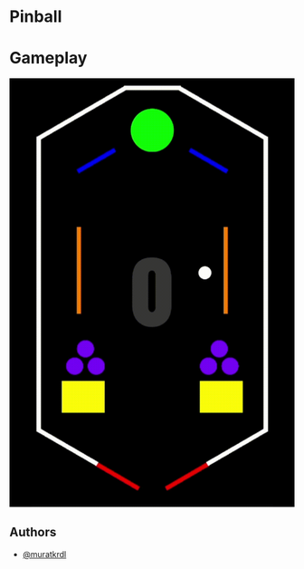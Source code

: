 
# Pinball



# Gameplay

<img src="https://github.com/muratkrdl/Pinball/blob/main/Gameplay.gif" width="auto">


## Authors

- [@muratkrdl](https://github.com/muratkrdl)

